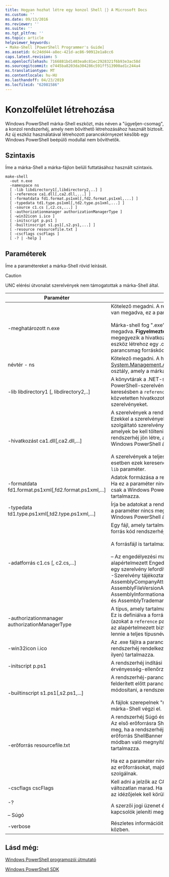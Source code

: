 ```yaml
---
title: Hogyan hozhat létre egy konzol Shell |} A Microsoft Docs
ms.custom: ''
ms.date: 09/13/2016
ms.reviewer: ''
ms.suite: ''
ms.tgt_pltfrm: ''
ms.topic: article
helpviewer_keywords:
- Make-Shell [PowerShell Programmer's Guide]
ms.assetid: 6c24dd44-a8ec-421d-ac86-90912e1a8cc6
caps.latest.revision: 5
ms.openlocfilehash: 7166881bd1403ea8c81ec2928321f6b93e3ac58d
ms.sourcegitcommit: e7445ba8203da304286c591ff513900ad1c244a4
ms.translationtype: MT
ms.contentlocale: hu-HU
ms.lasthandoff: 04/23/2019
ms.locfileid: "62081586"
---
```

# <a name="how-to-create-a-console-shell"></a>Konzolfelület létrehozása

Windows PowerShell márka-Shell eszközt, más néven a "ügyeljen-csomag", a konzol rendszerhéj, amely nem bővíthető létrehozásához használt biztosít. Az új eszköz használatával létrehozott parancskörnyezet később egy Windows PowerShell beépülő modullal nem bővíthetők.

## <a name="syntax"></a>Szintaxis

Íme a márka-Shell a márka-fájlon belüli futtatásához használt szintaxis.

```
make-shell
  -out n.exe
  -namespace ns
  [ -lib libdirectory1[,libdirectory2,..] ]
  [ -reference ca1.dll[,ca2.dll,...] ]
  [ -formatdata fd1.format.ps1xml[,fd2.format.ps1xml,...] ]
  [ -typedata td1.type.ps1xml[,td2.type.ps1xml,...] ]
  [ -source c1.cs [,c2.cs,...] ]
  [ -authorizationmanager authorizationManagerType ]
  [ -win32icon i.ico ]
  [ -initscript p.ps1 ]
  [ -builtinscript s1.ps1[,s2.ps1,...] ]
  [ -resource resourcefile.txt ]
  [ -cscflags cscFlags ]
  [ -? | -help ]
```

## <a name="parameters"></a>Paraméterek

Íme a paramétereket a márka-Shell rövid leírását.

> [!CAUTION]
> UNC elérési útvonalat szerelvények nem támogatottak a márka-Shell által.

|Paraméter|Leírás|
|---------------|-----------------|
|-meghatározott n.exe|Kötelező megadni. A rendszerhéj előállításához neve. Az elérési út van megadva, ez a paraméter részeként.<br /><br /> Márka-shell fog ".exe" hozzáfűzése ezt az értéket, ha nincs megadva. **Figyelmeztetés:**  Hozzon létre egy kimeneti fájl neve megegyezik a hivatkozott .dll fájl. Ha megpróbálja ezt, a márka-Shell eszköz létrehoz egy .cs ugyanazzal a névvel, amely felülírja a parancsmag forráskód .cs fájlt.|
|névtér - ns|Kötelező megadni. A használandó névteret a származtatott [System.Management.Automation.Runspaces.Runspaceconfiguration](/dotnet/api/System.Management.Automation.Runspaces.RunspaceConfiguration) osztály, amely a márka kit állít elő, és lefordítja.|
|-lib libdirectory1 [, libdirectory2,..]|A könyvtárak a .NET-szerelvények, beleértve a Windows PowerShell-szerelvényeket, által meghatározott szerelvényeket keresésben a `reference` paraméter, egy másik szerelvény által közvetetten hivatkozott szerelvényeket és a .NET rendszer szerelvényeket.|
|-hivatkozást ca1.dll[,ca2.dll,...]|A szerelvények a rendszerhéj bevonni vesszővel tagolt listája. Ezekkel a szerelvényekkel tartalmaz minden parancsmag és a szolgáltató szerelvényeket, valamint erőforrás szerelvényeket, amelyek be kell tölteni. Ha ez a paraméter nincs megadva, a rendszerhéj jön létre, amely csak a fő parancsmagjainak és a Windows PowerShell által biztosított szolgáltatókat tartalmazza.<br /><br /> A szerelvények a teljes elérési útja is meg kell adni, ellenkező esetben ezek keresendő által megadott elérési út használatával a `lib` paraméter.|
|-formatdata fd1.format.ps1xml[,fd2.format.ps1xml,...]|Adatok formázása a rendszerhéj bevonni a vesszővel tagolt listája. Ha ez a paraméter nincs megadva, a rendszerhéj jön létre, amely csak a Windows PowerShell által biztosított formátumú adatokat tartalmazza.|
|-typedata td1.type.ps1xml[,td2.type.ps1xml,...]|Írja be adatokat a rendszerhéj bevonni vesszővel tagolt listája. Ha ez a paraméter nincs megadva, a rendszerhéj jön létre, amely csak a Windows PowerShell által biztosított típusú adatokat tartalmaz.|
|-adatforrás c1.cs [, c2.cs,...]|Egy fájl, amely tartalmazza a rendszerhéj létrehozásához szükséges forrás kód rendszerhéj fejlesztője által készített neve.<br /><br /> A forrásfájl is tartalmazhatja a következő forrás-kódot:<br /><br /> – Az engedélyezési manager megvalósítása, amely felülbírálja az alapértelmezett Engedélyezéskezelő. (Ez sikerült is meg kell adni egy szerelvény lefordítva.)<br />-Szerelvény tájékoztató attribútum nyilatkozatok: például AssemblyCompanyAttribute, AssemblyCopyrightAttribute, AssemblyFileVersionAttribute, AssemblyInformationalVersionAttribute, AssemblyProductAttribute, és AssemblyTrademarkAttribute.|
|-authorizationmanager authorizationManagerType|A típus, amely tartalmazza a kezelő engedélyezési végrehajtására. Ez is definiálva a forráskódban, vagy egy szerelvény lefordítva (azokat a `reference` paraméter). Ha ez a paraméter nincs megadva, az alapértelmezett biztonsági manager szolgál. Az értéknek kell lennie a teljes típusnév, többek között a névtereket.|
|-win32icon i.ico|Az .exe fájlra a parancshéj ikonjára. Ha nincs megadva, a rendszerhéj rendelkezik az ikont, amely a c# fordítóprogram (ha van ilyen) tartalmazza.|
|-initscript p.ps1|A rendszerhéj indítási profilját. A fájl megtalálható "mint-akkor"; érvényesség-ellenőrzés nélkül márka-Shell végzi el.|
|-builtinscript s1.ps1[,s2.ps1,...]|A rendszerhéj-parancsfájlok beépített listája. Ezek a szkriptek felderített előtt parancsfájl elérési útján, és azok tartalmát nem lehet módosítani, a rendszerhéj a létrehozása után.<br /><br /> A fájlok szerepelnek "mint-akkor"; érvényesség-ellenőrzés nélkül márka-Shell végzi el.|
|-erőforrás resourcefile.txt|A rendszerhéj Súgó és transzparens erőforrásait tartalmazó .txt fájlt. Az első erőforrásra ShellHelp neve, és tartalmazza a szöveg jelenik meg, ha a rendszerhéj meghívása a `help` paraméter. A második erőforrás ShellBanner neve, és a szöveg és a rendszerhéj interaktív módban való megnyitásakor megjelenő szerzői jogi információ tartalmazza.<br /><br /> Ha ez a paraméter nincs megadva, vagy nem találhatók meg ezeket az erőforrásokat, majd egy általános Súgó és transzparens szolgálnak.|
|-cscflags cscFlags|Kell adni a jelzők az C# fordító (csc.exe). Ezek továbbítja a rendszer változatlan marad. Ha ezt a paramétert tartalmaz szóközöket, akkor az idézőjelek kell körül.|
|-?<br /><br /> – Súgó|A szerzői jogi üzenet és a márka-rendszerhéj parancssori kapcsolók jeleníti meg.|
|-verbose|Részletes információit jeleníti meg a rendszerhéj létrehozása közben.|

## <a name="see-also"></a>Lásd még:

[Windows PowerShell programozói útmutató](./windows-powershell-programmer-s-guide.md)

[Windows PowerShell SDK](../windows-powershell-reference.md)